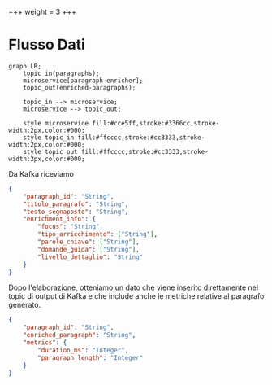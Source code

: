 +++
weight = 3
+++

# Flusso Dati

```mermaid
graph LR;
    topic_in(paragraphs);
    microservice[paragraph-enricher];
    topic_out(enriched-paragraphs);
    
    topic_in --> microservice;
    microservice --> topic_out;

    style microservice fill:#cce5ff,stroke:#3366cc,stroke-width:2px,color:#000;
    style topic_in fill:#ffcccc,stroke:#cc3333,stroke-width:2px,color:#000;
    style topic_out fill:#ffcccc,stroke:#cc3333,stroke-width:2px,color:#000;
```

Da Kafka riceviamo

```json
{
    "paragraph_id": "String",
    "titolo_paragrafo": "String",
    "testo_segnaposto": "String",
    "enrichment_info": {
        "focus": "String",
        "tipo_arricchimento": ["String"],
        "parole_chiave": ["String"],
        "domande_guida": ["String"],
        "livello_dettaglio": "String"
    }
}
```

Dopo l'elaborazione, otteniamo un dato che viene inserito direttamente nel topic di output di Kafka e che include anche le metriche relative al paragrafo generato.

```json
{
    "paragraph_id": "String",
    "enriched_paragraph": "String",
    "metrics": {
        "duration_ms": "Integer",
        "paragraph_length": "Integer"
    }
}
```
